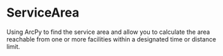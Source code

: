 # ServiceArea
Using ArcPy to find the service area and allow you to calculate the area reachable from one or more facilities within a designated time or distance limit.
